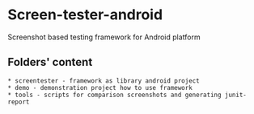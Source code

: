 Screen-tester-android
=====================

Screenshot based testing framework for Android platform

Folders' content
----------------

	* screentester - framework as library android project
	* demo - demonstration project how to use framework
	* tools - scripts for comparison screenshots and generating junit-report